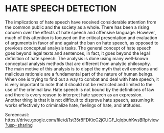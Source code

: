 # HATE SPEECH DETECTION

The implications of hate speech have received considerable attention from the common public and the society as a whole. There has been a rising concern over the effects of
hate speech and offensive language. However, much of this attention is focused on the critical presentation and evaluation of arguments in favor of and against the ban on hate speech, as opposed to previous conceptual analysis tasks. The general concept of hate speech goes beyond legal texts and sentences, in fact, it goes beyond the legal definition of hate speech. The analysis is done using many well-known conceptual analysis methods that are different from analytic philosophy. The main motive of this analysis is to dispel the myth that evil emotions and malicious rationale are a fundamental part of the nature of human beings. When one is trying to find out a way to combat and deal with hate speech, it is very important to note that it should not be restricted and limited to the use of the criminal law. Hate speech is not bound by the definitions of law and there is every reason to interpret hate speech as an expression. Another thing is that it is not difficult to disprove hate speech, assuming it works effectively to criminalize hate, feelings of hate, and attitudes.

Screencast: https://drive.google.com/file/d/1st35r8FDKicC2jCUGF_lqIqbuhKwsBRp/view?usp=sharing
